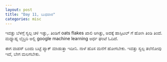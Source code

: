 ```yaml
---
layout: post
title: "Day 11, ಬುಧವಾರ"
categories: misc
---
```


ಇವತ್ತು ಬೆಳಗ್ಗೆ ಸ್ವಲ್ಪ ಚಳಿ ಇತ್ತು,. ತಿಂಡಿಗೆ oats  flakes ಖಾಲಿ ಆಗಿತ್ತು, ಅದಕ್ಕೆ ಹಾಸ್ಪಿಟಲ್ ಗೆ ಹೋಗಿ ತಿಂಡಿ ತಿಂದೆ. ಮಧ್ಯಾಹ್ನ ಲೈಬ್ರರಿ ಅಲ್ಲಿ google  machine  learning  ಅರ್ಧ ಘಂಟೆ ಓದಿದೆ.

ಈಗ ವಾಪಸ್ ಬಂದು ಬಟ್ಟೆ ಪ್ಯಾಕ್ ಮಾಡುತ್ತಾ ಇದೀನಿ. ನಾಳೆ ಹೊಸ ಮನೆಗೆ ಹೋಗಬೇಕು. ಇವತ್ತು ಸ್ವಲ್ಪ ತಲೆನೋವು ಇದೆ, ಬೇಗ ಮಲಗಬೇಕು.
